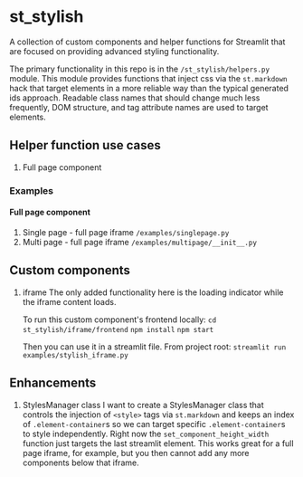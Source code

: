 # st_stylish

A collection of custom components and helper functions for Streamlit that are focused on providing advanced styling functionality.

The primary functionality in this repo is in the `/st_stylish/helpers.py` module. This module provides functions that inject css via the `st.markdown` hack that target elements in a more reliable way than the typical generated ids approach. Readable class names that should change much less frequently, DOM structure, and tag attribute names are used to target elements.

## Helper function use cases

1. Full page component

### Examples

#### Full page component

1. Single page - full page iframe `/examples/singlepage.py`
2. Multi page - full page iframe `/examples/multipage/__init__.py`

## Custom components

1. iframe
   The only added functionality here is the loading indicator while the iframe content loads.

   To run this custom component's frontend locally:
   `cd st_stylish/iframe/frontend`
   `npm install`
   `npm start`

   Then you can use it in a streamlit file. From project root:
   `streamlit run examples/stylish_iframe.py`

## Enhancements

1. StylesManager class
   I want to create a StylesManager class that controls the injection of `<style>` tags via `st.markdown` and keeps an index of `.element-container`s so we can target specific `.element-container`s to style independently. Right now the `set_component_height_width` function just targets the last streamlit element. This works great for a full page iframe, for example, but you then cannot add any more components below that iframe.
